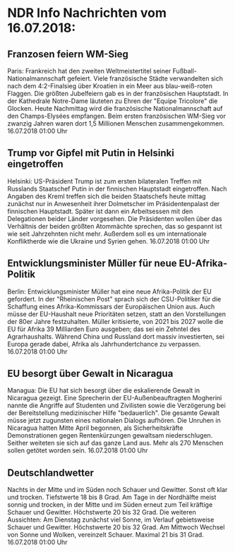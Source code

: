 # NDR Info Nachrichten vom 16.07.2018:


## Franzosen feiern WM-Sieg
Paris: Frankreich hat den zweiten Weltmeistertitel seiner Fußball- Nationalmannschaft gefeiert. Viele französische Städte verwandelten sich nach dem 4:2-Finalsieg über Kroatien in ein Meer aus blau-weiß-roten Flaggen. Die größten Jubelfeiern gab es in der französischen Hauptstadt. In der Kathedrale Notre-Dame läuteten zu Ehren der "Equipe Tricolore" die Glocken. Heute Nachmittag wird die französische Nationalmannschaft auf den Champs-Elysées empfangen. Beim ersten französischen WM-Sieg vor zwanzig Jahren waren dort 1,5 Millionen Menschen zusammengekommen. 16.07.2018 01:00 Uhr 

## Trump vor Gipfel mit Putin in Helsinki eingetroffen
Helsinki: US-Präsident Trump ist zum ersten bilateralen Treffen mit Russlands Staatschef Putin in der finnischen Hauptstadt eingetroffen. Nach Angaben des Kreml treffen sich die beiden Staatschefs heute mittag zunächst nur in Anwesenheit ihrer Dolmetscher im Präsidentenpalast der finnischen Hauptstadt. Später ist dann ein Arbeitsessen mit den Delegationen beider Länder vorgesehen. Die Präsidenten wollen über das Verhältnis der beiden größten Atommächte sprechen, das so gespannt ist wie seit Jahrzehnten nicht mehr. Außerdem soll es um internationale Konfliktherde wie die Ukraine und Syrien gehen. 16.07.2018 01:00 Uhr 

## Entwicklungsminister Müller für neue EU-Afrika-Politik
Berlin: Entwicklungsminister Müller hat eine neue Afrika-Politik der EU gefordert. In der "Rheinischen Post" sprach sich der CSU-Politiker  für die Schaffung eines Afrika-Kommissars der Europäischen Union aus. Auch müsse der EU-Haushalt neue Prioritäten setzen, statt an den Vorstellungen der 80er Jahre festzuhalten. Müller kritisierte, von 2021 bis 2027 wolle die EU für Afrika 39 Milliarden Euro ausgeben; das sei ein Zehntel des Agrarhaushalts. Während China und Russland dort massiv investierten, sei Europa gerade dabei, Afrika als Jahrhundertchance zu verpassen. 16.07.2018 01:00 Uhr 

## EU besorgt über Gewalt in Nicaragua
Managua: Die EU hat sich besorgt über die eskalierende Gewalt in Nicaragua gezeigt. Eine Sprecherin der EU-Außenbeauftragten Mogherini nannte die Angriffe auf Studenten und Zivilisten sowie die Verzögerung bei der Bereitstellung medizinischer Hilfe "bedauerlich". Die gesamte Gewalt müsse jetzt zugunsten eines nationalen Dialogs aufhören. Die Unruhen in Nicaragua hatten Mitte April begonnen, als Sicherheitskräfte Demonstrationen gegen Rentenkürzungen gewaltsam niederschlugen. Seither weiteten sie sich auf das ganze Land aus. Mehr als 270 Menschen sollen getötet worden sein. 16.07.2018 01:00 Uhr 

## Deutschlandwetter
Nachts in der Mitte und im Süden noch Schauer und Gewitter. Sonst oft klar und trocken. Tiefstwerte 18 bis 8 Grad. Am Tage in der Nordhälfte meist sonnig und trocken, in der Mitte und im Süden erneut zum Teil kräftige Schauer und Gewitter. Höchstwerte 20 bis 32 Grad. Die weiteren Aussichten: Am Dienstag zunächst viel Sonne, im Verlauf gebietsweise Schauer und Gewitter. Höchstwerte 20 bis 32 Grad. Am Mittwoch Wechsel von Sonne und Wolken, vereinzelt Schauer. Maximal 21 bis 31 Grad. 16.07.2018 01:00 Uhr 
